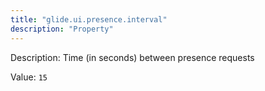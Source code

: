 ```yaml
---
title: "glide.ui.presence.interval"
description: "Property"
---
```


Description: Time (in seconds) between presence requests

Value: `15`